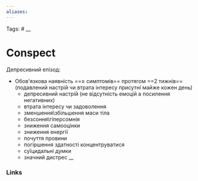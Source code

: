 ```yaml
---
aliases:
---
```

Tags: #
__
# Conspect

Депресивний епізод:
- Обов'язкова наявність ==≥ симптомів== протягом ==2 тижнів== (подавлений настрій чи втрата інтересу присутні майже кожен день)
	- депресивний настрій (не відсутність емоцій а посилення негативних)
	- втрата інтересу чи задоволення
	- зменшення\збільшення маси тіла
	- безсоння\гіперсомнія
	- зниження самооцінки
	- зниження енергії 
	- почуття провини
	- погіршення здатності концентруватися
	- суїцидальні думки
	- значний дистрес
__
### Links
